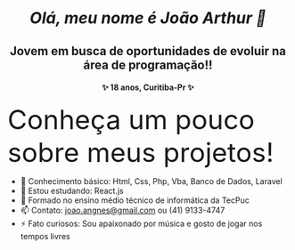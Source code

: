 ##  <h1 align = "center" fontface = "verdana"> <b> <i>  Olá, meu nome é João Arthur 👋 </b> </i> </h1> 


<h2 align = "center">  Jovem em busca de oportunidades de evoluir na área de programação!!</h2>

<h4 align="center" > ✨ 18 anos, Curitiba-Pr ✨ </h4>

<font size= "30px">Conheça um pouco sobre meus projetos! </font>

- 📕 Conhecimento básico: Html, Css, Php, Vba, Banco de Dados, Laravel
- 🌱 Estou estudando: React.js
- 🧠 Formado no ensino médio técnico de informática da TecPuc
- 📫 Contato: joao.angnes@gmail.com ou (41) 9133-4747
- ⚡ Fato curiosos: Sou apaixonado por música e gosto de jogar nos tempos livres




<!--
**joaoangnes/joaoangnes** is a ✨ _special_ ✨ repository because its `README.md` (this file) appears on your GitHub profile.

Here are some ideas to get you started:


-->
